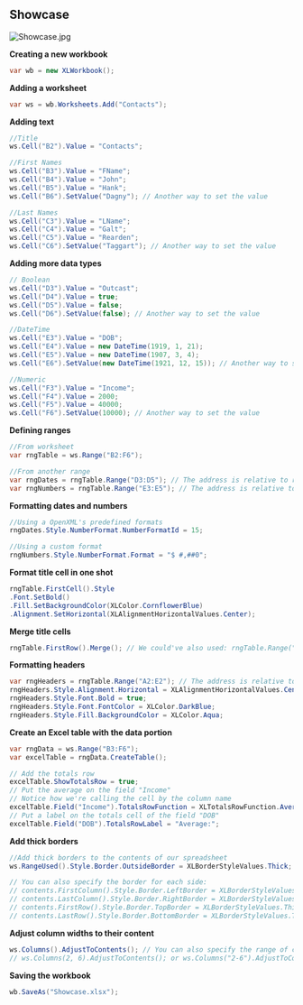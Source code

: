 ## Showcase

![Showcase.jpg](http://download-codeplex.sec.s-msft.com/Download?ProjectName=closedxml&DownloadId=195700 "Showcase.jpg")

**Creating a new workbook**

```c#
var wb = new XLWorkbook();
```

**Adding a worksheet**

```c#
var ws = wb.Worksheets.Add("Contacts");
```

**Adding text**

```c#
//Title
ws.Cell("B2").Value = "Contacts";

//First Names
ws.Cell("B3").Value = "FName";
ws.Cell("B4").Value = "John";
ws.Cell("B5").Value = "Hank";
ws.Cell("B6").SetValue("Dagny"); // Another way to set the value

//Last Names
ws.Cell("C3").Value = "LName";
ws.Cell("C4").Value = "Galt";
ws.Cell("C5").Value = "Rearden";
ws.Cell("C6").SetValue("Taggart"); // Another way to set the value
```

**Adding more data types**

```c#
// Boolean
ws.Cell("D3").Value = "Outcast";
ws.Cell("D4").Value = true;
ws.Cell("D5").Value = false;
ws.Cell("D6").SetValue(false); // Another way to set the value

//DateTime
ws.Cell("E3").Value = "DOB";
ws.Cell("E4").Value = new DateTime(1919, 1, 21);
ws.Cell("E5").Value = new DateTime(1907, 3, 4);
ws.Cell("E6").SetValue(new DateTime(1921, 12, 15)); // Another way to set the value

//Numeric
ws.Cell("F3").Value = "Income";
ws.Cell("F4").Value = 2000;
ws.Cell("F5").Value = 40000;
ws.Cell("F6").SetValue(10000); // Another way to set the value
```

**Defining ranges**

```c#
//From worksheet
var rngTable = ws.Range("B2:F6");

//From another range
var rngDates = rngTable.Range("D3:D5"); // The address is relative to rngTable (NOT the worksheet)
var rngNumbers = rngTable.Range("E3:E5"); // The address is relative to rngTable (NOT the worksheet)
```

**Formatting dates and numbers**

```c#
//Using a OpenXML's predefined formats
rngDates.Style.NumberFormat.NumberFormatId = 15;

//Using a custom format
rngNumbers.Style.NumberFormat.Format = "$ #,##0";
```

**Format title cell in one shot**

```c#
rngTable.FirstCell().Style
.Font.SetBold()
.Fill.SetBackgroundColor(XLColor.CornflowerBlue)
.Alignment.SetHorizontal(XLAlignmentHorizontalValues.Center);
```

**Merge title cells**

```c#
rngTable.FirstRow().Merge(); // We could've also used: rngTable.Range("A1:E1").Merge() or rngTable.Row(1).Merge()
```

**Formatting headers**

```c#
var rngHeaders = rngTable.Range("A2:E2"); // The address is relative to rngTable (NOT the worksheet)
rngHeaders.Style.Alignment.Horizontal = XLAlignmentHorizontalValues.Center;
rngHeaders.Style.Font.Bold = true;
rngHeaders.Style.Font.FontColor = XLColor.DarkBlue;
rngHeaders.Style.Fill.BackgroundColor = XLColor.Aqua;
```

**Create an Excel table with the data portion**

```c#
var rngData = ws.Range("B3:F6");
var excelTable = rngData.CreateTable();

// Add the totals row
excelTable.ShowTotalsRow = true;
// Put the average on the field "Income"
// Notice how we're calling the cell by the column name
excelTable.Field("Income").TotalsRowFunction = XLTotalsRowFunction.Average;
// Put a label on the totals cell of the field "DOB"
excelTable.Field("DOB").TotalsRowLabel = "Average:";
```

**Add thick borders**

```c#
//Add thick borders to the contents of our spreadsheet
ws.RangeUsed().Style.Border.OutsideBorder = XLBorderStyleValues.Thick;

// You can also specify the border for each side:
// contents.FirstColumn().Style.Border.LeftBorder = XLBorderStyleValues.Thick;
// contents.LastColumn().Style.Border.RightBorder = XLBorderStyleValues.Thick;
// contents.FirstRow().Style.Border.TopBorder = XLBorderStyleValues.Thick;
// contents.LastRow().Style.Border.BottomBorder = XLBorderStyleValues.Thick;
```

**Adjust column widths to their content**

```c#
ws.Columns().AdjustToContents(); // You can also specify the range of columns to adjust, e.g.
// ws.Columns(2, 6).AdjustToContents(); or ws.Columns("2-6").AdjustToContents();
```

**Saving the workbook**

```c#
wb.SaveAs("Showcase.xlsx");
```
